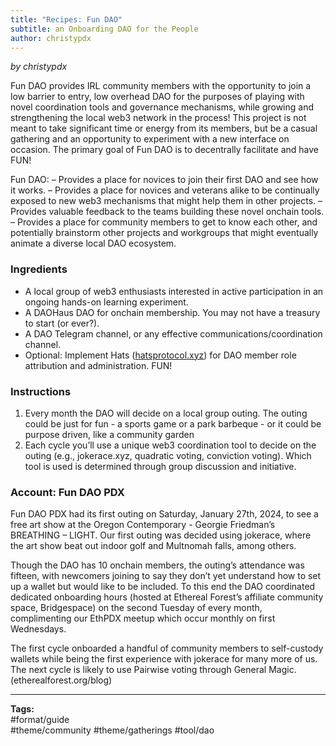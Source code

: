 ```yaml
---
title: "Recipes: Fun DAO"
subtitle: an Onboarding DAO for the People
author: christypdx
---
```

*by christypdx*

Fun DAO provides IRL community members with the opportunity to join a low barrier to entry, low overhead DAO for the purposes of playing with novel coordination tools and governance mechanisms, while growing and strengthening the local web3 network in the process! This project is not meant to take significant time or energy from its members, but be a casual gathering and an opportunity to experiment with a new interface on occasion. The primary goal of Fun DAO is to decentrally facilitate and have FUN!

Fun DAO:
– Provides a place for novices to join their first DAO and see how it works.
– Provides a place for novices and veterans alike to be continually exposed to new web3 mechanisms that might help them in other projects.
– Provides valuable feedback to the teams building these novel onchain tools.
– Provides a place for community members to get to know each other, and potentially brainstorm other projects and workgroups that might eventually animate a diverse local DAO ecosystem.

### Ingredients
- A local group of web3 enthusiasts interested in active participation in an ongoing hands-on learning experiment.
- A DAOHaus DAO for onchain membership. You may not have a treasury to start (or ever?).
- A DAO Telegram channel, or any effective communications/coordination channel.
- Optional: Implement Hats ([hatsprotocol.xyz](https://www.hatsprotocol.xyz)) for DAO member role attribution and administration. FUN!

### Instructions
1. Every month the DAO will decide on a local group outing. The outing could be just for fun - a sports game or a park barbeque - or it could be purpose driven, like a community garden
2. Each cycle you’ll use a unique web3 coordination tool to decide on the outing (e.g., jokerace.xyz, quadratic voting, conviction voting). Which tool is used is determined through group discussion and initiative.

### Account: Fun DAO PDX
Fun DAO PDX had its first outing on Saturday, January 27th, 2024, to see a free art show at the Oregon Contemporary - Georgie Friedman’s BREATHING – LIGHT. Our first outing was decided using jokerace, where the art show beat out indoor golf and Multnomah falls, among others.

Though the DAO has 10 onchain members, the outing’s attendance was fifteen, with newcomers joining to say they don’t yet understand how to set up a wallet but would like to be included. To this end the DAO coordinated dedicated onboarding hours (hosted at Ethereal Forest’s affiliate community space, Bridgespace) on the second Tuesday of every month, complimenting our EthPDX meetup which occur monthly on first Wednesdays.

The first cycle onboarded a handful of community members to self-custody wallets while being the first experience with jokerace for many more of us. The next cycle is likely to use Pairwise voting through General Magic. (etherealforest.org/blog)

---

**Tags:**  
#format/guide     
#theme/community 
#theme/gatherings 
#tool/dao 